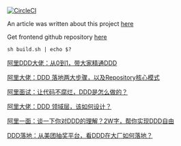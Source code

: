 [![CircleCI](https://circleci.com/gh/victorsteven/food-app-server.svg?style=svg)](https://circleci.com/gh/victorsteven/food-app-server)

An article was written about this project [here](https://dev.to/stevensunflash/using-domain-driven-design-ddd-in-golang-3ee5)

Get frontend github repository [here](https://github.com/victorsteven/food-app-client)

```shell
sh build.sh | echo $?
```

[阿里DDD大佬：从0到1，带大家精通DDD](https://mp.weixin.qq.com/s?__biz=MzkxNzIyMTM1NQ==&mid=2247498807&idx=1&sn=65adada2af6ebcf058f8cae2d768e559&chksm=c14146b3f636cfa55408e15ba19b6dce6b20a664de45788566337ff1796a481b715b52db0934&scene=21#wechat_redirect)

[阿里大佬：DDD 落地两大步骤，以及Repository核心模式](https://mp.weixin.qq.com/s?__biz=MzkxNzIyMTM1NQ==&mid=2247498850&idx=1&sn=067f7f59c4beecb72f8d279c4234cdef&chksm=c14146e6f636cff0db07a18fda993165a8362c820ee02f888024e0f97170b15e9833268f8c28&scene=21#wechat_redirect)

[阿里面试：让代码不腐烂，DDD是怎么做的？](https://mp.weixin.qq.com/s/B4-cuDGoDNsqky4cMtI7Bw)

[阿里大佬：DDD 领域层，该如何设计？](https://mp.weixin.qq.com/s/njBl791vFCd94UplPJEFKw)

[阿里一面：谈一下你对DDD的理解？2W字，帮你实现DDD自由](https://mp.weixin.qq.com/s?__biz=MzkxNzIyMTM1NQ==&mid=2247489054&idx=1&sn=670863d4522f265b73d0417b01bb2c17&scene=21#wechat_redirect)

[DDD落地：从美团抽奖平台，看DDD在大厂如何落地？](https://mp.weixin.qq.com/s/gvz4QXjtbAkiMetHeH1epw)
